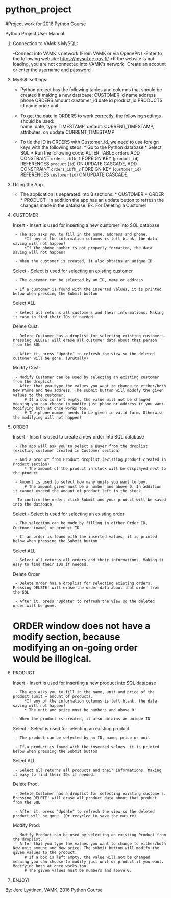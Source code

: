 # python_project
#Project work for 2016 Python Course

Python Project User Manual

1) Connection to VAMk's MySQL:

	-Connect into VAMK's network (From VAMK or via OpenVPN)
	-Enter to the following website: https://mysql.cc.puv.fi/
		*If the website is not loading, you are not connected into VAMK's network
	-Create an account or enter the username and password
2) MySQL settings:
	
	- Python project has the following tables and columns that should be created if making a new database:
		CUSTOMER
			id
			name
			address
			phone
		ORDERS
			amount
			customer_id
			date
			id
			product_id
		PRODUCTS
			id
			name
			price
			unit

	- To get the date in ORDERS to work correctly, the following settings should be used:	
			name: date, type: TIMESTAMP, default: CURRENT_TIMESTAMP, attributes: on update CURRENT_TIMESTAMP

	- To tie the ID in ORDERS with Customer_id, we need to use foreign keys with the following steps:
			* Go to the Python database
			* Select SQL
			* Run the following code:
				ALTER TABLE `orders`
  				ADD CONSTRAINT `orders_ibfk_1` FOREIGN KEY (`product_id`) REFERENCES `product` (`id`) ON UPDATE CASCADE,
 				ADD CONSTRAINT `orders_ibfk_2` FOREIGN KEY (`customer_id`) REFERENCES `customer` (`id`) ON UPDATE CASCADE;

3) Using the App

	- The application is separated into 3 sections:
			* CUSTOMER
			* ORDER
			* PRODUCT
	-In addition the app has an update button to refresh the changes made in the database. Ex. For Deleting a Customer

4) CUSTOMER
	 
	Insert 
		- Insert is used for inserting a new customer into SQL database
	
		- The app asks you to fill in the name, address and phone.
			*If any of the information columns is left blank, the data saving will not happen!
			*If the phone number is not properly formatted, the data saving will not happen!
	
		- When the customer is created, it also obtains an unique ID

	Select
		- Select is used for selecting an existing customer
		
		- The customer can be selected by an ID, name or address
		
		- If a customer is found with the inserted values, it is printed below when pressing the Submit button

	Select ALL

		- Select all returns all customers and their informations. Making it easy to find their IDs if needed.

	
	Delete Cust.
		
		- Delete Customer has a droplist for selecting existing customers. Pressing DELETE! will erase all customer data about that person from the SQL
		
		- After it, press "Update" to refresh the view so the deleted customer will be gone. (Brutally)
	
	Modify Cust:

		- Modify Customer can be used by selecting an existing customer from the droplist. 
		  After that you type the values you want to change to either/both New Phone and New address. The submit button will modofy the given values to the customer.
			# If a box is left empty, the value will not be changed meaning you can choose to modify just phone or address if you want. Modifying both at once works too.
			# The phone number needs to be given in valid form. Otherwise the modifying will not happen!

5) ORDER

	Insert
		- Insert is used to create a new order into SQL database
		
		- The app will ask you to select a Buyer from the droplist (existing customer created in Customer section)
		 
		- And a product from Product droplist (existing product created in Product section)
			* The amount of the product in stock will be displayed next to the product
		
		- Amount is used to select how many units you want to buy.
			# The amount given must be a number and above 0. In addition it cannot exceed the amount of product left in the stock.
	
		 To confirm the order, click Submit and your product will be saved into the database.
	
	Select
		- Select is used for selecting an existing order
		
		- The selection can be made by filling in either Order ID, Customer (name) or product ID
	
		- If an order is found with the inserted values, it is printed below when pressing the Submit button

	Select ALL

		- Select all returns all orders and their informations. Making it easy to find their IDs if needed.

	Delete Order

		- Delete Order has a droplist for selecting existing orders. Pressing DELETE! will erase the order data about that order from the SQL
		
		- After it, press "Update" to refresh the view so the deleted order will be gone.


	# ORDER window does not have a modify section, because modifying an on-going order would be illogical.

	
6) PRODUCT	
		
	Insert 
		- Insert is used for inserting a new product into SQL database
	
		- The app asks you to fill in the name, unit and price of the product (unit = amount of product).
			*If any of the information columns is left blank, the data saving will not happen!
			* The unit and price must be numbers and above 0!
	
		- When the product is created, it also obtains an unique ID

	Select
		- Select is used for selecting an existing product
		
		- The product can be selected by an ID, name, price or unit
		
		- If a product is found with the inserted values, it is printed below when pressing the Submit button

	Select ALL

		- Select all returns all products and their informations. Making it easy to find their IDs if needed.

	
	Delete Prod.
		
		- Delete Customer has a droplist for selecting existing customers. Pressing DELETE! will erase all product data about that product from the SQL
		
		- After it, press "Update" to refresh the view so the deleted product will be gone. (Or recycled to save the nature)
	
	Modify Prod:

		- Modify Product can be used by selecting an existing Product from the droplist. 
		  After that you type the values you want to change to either/both New unit amount and New price. The submit button will modify the given values to the product.
			# If a box is left empty, the value will not be changed meaning you can choose to modify just unit or product if you want. Modifying both at once works too.
			# The given values must be numbers and above 0.

7) ENJOY!
	



By: Jere Lyytinen, VAMK, 2016 Python Course
		
